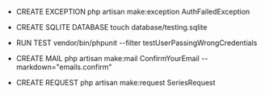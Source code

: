 - CREATE EXCEPTION
php artisan make:exception AuthFailedException

- CREATE SQLITE DATABASE
touch database/testing.sqlite

- RUN TEST
vendor/bin/phpunit --filter testUserPassingWrongCredentials

- CREATE MAIL
php artisan make:mail ConfirmYourEmail --markdown="emails.confirm"

- CREATE REQUEST
 php artisan make:request SeriesRequest